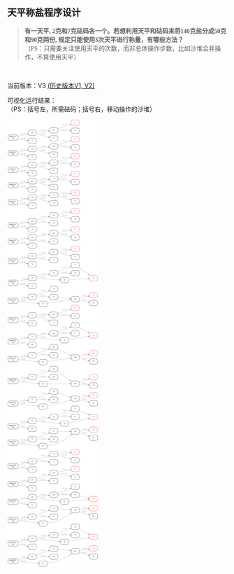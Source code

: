 ## 天平称盐程序设计

> <font face="楷体">
> <b>
> 有一天平, 2克和7克砝码各一个。若想利用天平和砝码来将140克盐分成50克和90克两份, 规定只能使用3次天平进行称量，有哪些方法？
> </b><br>
>（PS：只需要关注使用天平的次数，而非总体操作步数，比如沙堆合并操作，不算使用天平）
></font>


<br>

当前版本：V3 [(历史版本V1, V2)](./README_history.md)

可视化运行结果：  
（PS：括号左，所需砝码；括号右，移动操作的沙堆）

![](V3/result.gv.png)

